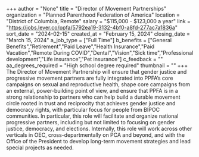 +++
author = "None"
title = "Director of Movement Partnerships"
organization = "Planned Parenthood Federation of America"
location = "District of Columbia, Remote"
salary = "$115,000 - $123,000 a year"
link = "https://jobs.lever.co/ppfa/5792ea19-3132-4bf0-a8fd-277ac7a1836a"
sort_date = "2024-02-15"
created_at = "February 15, 2024"
closing_date = "March 15, 2024"
a_job_type = ["Full Time"]
b_benefits = ["General Benefits","Retirement","Paid Leave","Health Insurance","Paid Vacation","Remote During COVID","Dental","Vision","Sick time","Professional development","Life insurance","Pet insurance"]
c_feedback = ""
aa_degrees_required = "High school degree required"
thumbnail = ""
+++
The Director of Movement Partnership will ensure that gender justice and progressive movement partners are fully integrated into PPFA’s core campaigns on sexual and reproductive health, shape core campaigns from an external, power-building point of view, and ensure that PPFA is in a strong relationship to partners who can help build a durable movement circle rooted in trust and reciprocity that achieves gender justice and democracy rights, with particular focus for people from BIPOC communities. In particular, this role will facilitate and organize national progressive partners, including but not limited to focusing on gender justice, democracy, and elections. Internally, this role will work across other verticals in OEC, cross-departmentally on PCA and beyond, and with the Office of the President to develop long-term movement strategies and lead special projects as needed. 

